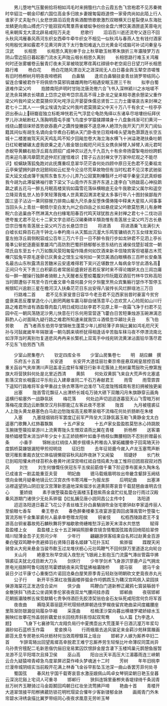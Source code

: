 <!-- { "loadSidebar": true } -->
　　男儿堕地气压鳌俯拾将相如鸿毛时来拥篲扫六合云霞五色飞宫袍君不见苏秦微时皁貂泣一朝金印都六国位高金多归故乡妻嫂匍匐趋道傍一家骨肉尚如此陌上行人谁家子丈夫耻作儿女悲世路滔滔竞青紫酒酣愤歌歌激烈双眼横天日星裂便从东海批龙鳞更向南山搏虎穴宁能寂寂鸡鹜羣燕雀蝼蚁争纷纷金盘六博饮美酒匣底芙蓉电光吼来朝挥戈大漠北辟易咸阳万夫走
　　悲歌行
　　滔滔百川逝还流夸父逐日不回头秋风鸿雁春风燕河东织女西牵牛牵牛织女不相见一似秋鸿与春燕人生有钱付酒家何用殷忧涕如霰君不见黄河奔流下太行鲁阳难返九日光黄金可成脑可补试问秦皇与汉武
　　长相思
　　长相思久离别单于台上秋草歇玉帐寒朱旗折三年灞陵梦万古阴山雪边笳日暮起塞门流水无声陇云咽长相思久离别
　　长相思路行难玉关鸿雁何时还张雾幄卷云鬟青灯夜未灭翠被晓犹寒荏苒红顔镜中老空闺日日望刀环长相思路行难
　　杨白花
　　杨白花随风漂泊天之涯深闺无人白日暮金舆玉辇空咨嗟惟有旧时杨栁树月明夜夜啼栖鸦
　　白鼻騧
　　逢欢白鼻騧驻妾青丝骑罗带结同心留连合懽被君作干将佩侬作莫邪钩雄雌两物巧相遇安眠玉匣三千秋
　　拟李白蜀道难作梁父吟
　　抱膝南阳庐明时甘陆沈唐尧倦六合飞书入深林颍川之水咄嗟不足洗余耳拂衣长啸直上岱宗之嵚岑岱宗高高不得上卧龙之叟来相寻邀余憩梁父重作梁父吟我吟梁父君莫猜仰天叱咤浮云开晏婴侏儒忌贤哲二三力士庸堪哀古来封禅之君七十二其人一一俱尘埃请为梁父吟我吟君莫猜梁父中天十万八千有余丈一柱亭亭迥出泰山上砑巃嵸独立标乾坤恍若元气浮昆仑龟防鳬绎以东诸阜尽培塿纷纭拜伏罗儿孙决眦断虹入荡胸明霞屯手接飞鸟度步学猿猱蹲竦身十八盘象纬渐可扪黄河一线绕山麓徂徕矫首势欲吞鹿卢之蹻抟旋撇捩不遑息神人絶顶为我开天门开天门阅仙籍其间似有胡生名谪向金华煮白石朝从天门卧夜坐日观峰峰头望海色灏灏连长空五城十二楼嵳峩驾天风天鸡乱鸣不知夕回飚忽卷大海立海水横飞十洲溢滟滟扶桑吐朝日红轮轣辘碾太虚我欲乗之走八极金银台殿咫尺间玉女携余掉臂入掉臂入谒元君呵赤蜺导黄麟右拍浮丘肩左顾招广成神农以还九千九百九十有余帝扬雷掣电纷纷跨鹤而来迎鸟篆鸿章閟灵迹仲尼扪崖怪难识【管子云古封禅文字万家仲尼观之不能尽识】蛟螭缺落狐兔跑对此抚膺重叹息翠华茫茫杳何处四顾中原日无色君不见秦祖龙云亭柴望拥列辟衣冠劒舄如云虹至今沦没尽荒草故物但有当时松君不见汉孝武驰驱栾大延文成卤簿干旄照东鲁东方小儿弄乃公寂寞荆榛翳坏土吁嗟乎秦皇汉武真蜉蝣我今胡为此滞留拂袖行歌下梁父下山竟作齐东游齐东道上逢李白飞扬跋扈心神投鹔鹴之裘五花马一醉五月眠高楼吴钩如霜雪花落纵横眼底无全牛我歌梁父属尔和遥空立降双青虬世人拍手笑轻薄我嗤人世真累囚渭滨老叟太多事行年八十图封侯鄙哉齐国三竖子沾沾一果同猕猴力排南山躯九尺杀身反堕侏儒俦隆中释耒大星殒人间事事当回头头上青丝一朝倐尔变白发九州之伯四岳之长如悬疣梁父吟歌莫愁男儿有身睥睨六合追巢由不然淋漓大白扫椽笔阳春百代鸣天球犹胜古来封禅之君七十二伐功诩徳夸蚩尤君不见七十二家文字总顽石汉碣秦碑半頽泐惟有青莲居士梁父吟万古长悬岱宗日惟有青莲居士梁父吟万古长悬岱宗日
　　将进酒
　　将进酒乗飞龙满引大白嘘长虹舜百石尧千钟北斗奉杓南斗从天瓢出沆瀣大乐鸣笙镛绡衣万玉女绿发双仙童左拍浮丘肩侧睨容成公百年三万六千日一日不醉令我行步如龙钟君不见泗上亭长隆凖公斩蛇逐鹿驱羣雄鸿门高防割巴蜀肝肠郁郁长思东结约五诸侯伐楚彭城宫一朝项氏自东至五十六万如飘风荥阳匍匐作降虏何如饮酒来新丰信陵宾客但墟墓古木荒榛穴狐兔平原毛遂骨已灰黄金之馆生尘埃何如一笑饮美酒白眼横吞三百杯长安桑落名最古山东秋露清且苦麯米云安逺难得若下吴兴近堪数世人每病金华甘此酒名高正间只今天下贵三白积薪后者常居前盛衰好恶若反掌时来不得论媸妍太白三闾岂庸俗一醉一醒操行独醉者骑鲸上九天醒者反塟蛟鼍腹刘伶阮籍双酒狂竹林牛饮称高阳当时颇遭俗子骂至今百代垂文章今晨何晨夕何夕炰鳖烹熊众宾集觞行瑟作不暂停玉椀银缸兴逾剧三星在檐河汉入扶桑茫茫日东出安得八骏抟长风烂醉瑶池三万日
　　行路难二首
　　君不见东家叟昔日容华今老丑君不见西家翁昔时豪富今贫穷盛衰美恶反覆掌造化小儿剧罔两敝车羸马聊自储荡意平心恣欢赏人心险阨如山川行路之难君所谙有酒盈尊肉盈几明日咸阳过赵李君不见原上草一夜霜飞净于扫君不见园中花一朝风荡随泥沙男儿快意在行乐何用营营逐飞藿白日苦短秉烛游玉碗淋漓恣斟酌人心对面隔九疑行路之难君所知速来就我饮斗酒倐忽华顚壮夫丑
　　东飞伯劳歌
　　西飞者燕东伯劳华堂锦帐生蓬蒿少年儿郎轻薄子弃捐比翼如鸿毛咫尺天孙与河鼔嵗嵗年年隔银浦一朝乌鹊来填桥犹得相逢话辛苦脂车秣马夜不停漂流南北如浮萍当时离别勿复道悲风冉冉来长檠机上双鸾手中线宛转流黄涕沾面铅华落尽君不见东飞伯劳西飞燕



　　少室山房集卷六
　　钦定四库全书
　　少室山房集卷七
　　明　胡应麟　撰
　　乐府五十五首
　　长安道
　　长安开大道佳丽壮秦京帝座悬双阙皇居控百城重关函谷气夹岸渭川声冠盖凌云度轩车耀日行新丰花簇骑上苑树巢莺鼔吹元僚第旌旗大将营狭斜何处是北里近西清
　　黄鹄
　　何处双黄鹄飞来自大荒声传北塞逺影落汉宫长咽露过平乐衔云入建章谁同二千石万寿献君王
　　雨雪
　　雨雪霏霏下遥知行路难将军金甲重战士铁衣寒落叶边淮尽飞花度陇残城南有思妇拥被独更阑
　　出塞
　　陇首雪花飘征人出渭桥长城屯万骑大碛下双雕闪月朱旗静穿云画角遥横行榆塞外一战静氛妖
　　梅花落
　　何处边声切迢迢逐暮笳天山飞雪暗万树落梅花度漠边云断飘空汉月斜那能辽左客此夜不思家
　　陇首
　　九月被氊裘征人上陇头黄龙悬塞色白马赴边愁陇坂高无极寒泉咽不流梅花何处折肠断在朱楼
　　入塞
　　九塞燧烟销将军罢度辽前军严阵垒大汉静氛嚣玉勒飞黄静金戈太白遥塞门歌舞入红斾暮飘飘
　　十五卢家女
　　十五卢家女盈盈胜莫愁氷心持跳脱玉腕拨箜篌拾翠游川上流黄寄陇头生憎双语燕比翼在青楼
　　折杨栁
　　送客灞陵桥娼楼雪未消当垆年少女十五正娇娆栁叶如垂手杨枝似舞腰相防不忍别折赠最长条
　　小垂手
　　锦帐出红绡佳人鬭步揺缠头矜稚齿入掌妬纎腰帝子回鸾辂天孙度鹊桥莫嫌银漏短甲煎彻明烧
　　征妇怨
　　去年征钜鹿今嵗入卢龙玉塞莺声断银河雁影重裁衣犹忆体临镜懒窥容秋风起昨夜牀下又闻蛩
　　班婕妤
　　长门秋已到昭阳懽未终绿苔积永巷黄叶闭深宫啼红祗自惜捣素为谁工惟将旧团扇寂寂对西风
　　刘生
　　刘生何慷慨任侠冠东平五侯前筯借千乗下阶迎季布匿来久陶朱名已成谁言一剧孟能重亚夫营
　　明妃曲
　　骢马载蛾眉明妆出帝畿含颦辞玉阙结恨向金微月疑秦地镜云忆汉宫衣传书寄鸿雁一为报龙旂
　　后明妃曲
　　出塞涕沾襟遥望阴山阴旧宠汉宫薄新恩邉地深紫骝涉长道黄鹄寄哀音千载琵琶曲谁明去住心
　　董娇娆
　　素手拨箜篌盈盈在画楼玉翘紫燕金盒贮红虬楚台行雨过汉殿乗风游期门诸侠少无处系骅骝【红虬脯见唐小説同昌公主传中】
　　洛阳道
　　迢迢洛阳道日暮正飞花公子青丝榼王孙白鼻騧骑吹金张宅歌钟赵李家遥传丽人至偷眼七香车
　　秦王卷衣
　　春色醉秦楼秦玉夜宴游銮舆回卤簿鳯管叶箜篌七寳流苏帐千金集翠裘何人最承幸卷赠龙阳侯
　　铜雀伎
　　松栢西陵路君王不复游高台铜雀暮故苑石麟秋舞将罗袖歇歌倚繐帷愁浮云渺天末漳水共悠悠
　　赋得盈盈楼上女
　　盈盈楼上女十五正婵娟照胆秦宫镜含情蜀国弦踏青回绮陌拾翠傍晴川轻薄金吾子无劳问少年
　　少年行
　　翩翩游侠客结束自名邦过赵黄金百游秦白璧双鸣鞭中贵避揷羽右贤降日暮名姬肆飞花扑玉缸
　　紫骅骝
　　蹀躞天闲骑曾从大宛来悬金当骏市歕玉过龙堆伏枥心元壮鸣鞭气不回何辞万里道逐北向轮台
　　关山月
　　絶塞生秋早空闺入夜愁光飞银阙上影抱玉门流露气漙丝管霜华拂锦裘征夫犹北戍目断大刀头
　　剑侠行
　　少年学剑术飞身游泬寥鹿卢云气拥龙匣电光揺醉呵鲁句践怒骂霍嫖姚夜来风雪猛拂袖灞陵桥
　　骢马驱
　　骢马千金装日夕过平康寸心重衡岱片诺回沧桑白屋笑原季青云轻赵张明朝砍文吏竟夜赤丸光
　　公子行
　　新开平乐第红妆簇画楼骅骝金作埒鹦鹉玉为鞲汉宫鸣佩入梁园挟弹游海棠花正发选伎合梁州
　　侠少曲
　　鸣鞭白门道新栁正藏鸦七寳装緐弱千金散狭斜飞扬孟公坐调笑季伦家夜夜双龙气腰间挂赤霞
　　邯郸曲
　　夜宿邯郸花朝扳灞陵栁五侯竞献鲭七贵争持酒巨先胶漆契翁伯金石友纵死咸阳宫何负将军首
　　夜夜曲
　　褥隐芙蓉丽筵开玳瑁频绣屏朝选伎罗幌夜留宾艳曲梁间度纎腰座里陈渐防银漏促舄履杂华裀
　　采莲曲
　　桂楫漾沙棠向暮出横塘罗裙娇緑水玉腕映红妆搴花怜盖弱折藕爱丝长回桡弄斜影惊起双鸳鸯
　　仙人篇【为李逸人题】
　　飞身下七襄骖驾六龙翔负局行中夏携壶出大荒蓬莱千日酒沆瀣万年浆勾漏砂如石蓝桥玉作霜
　　爱妾换马
　　行雨蛾眉去追风骏足来金羁沙苑秣寳屧画廊苔太息专房艳长鸣伏枥材何当效周穆騄耳上瑶台
　　邯郸才人嫁为厮养卒妇二首
　　乍辞鸾辂出回望鳯墀高幸脱君王难宁忘厮养劳生轻惭比叶命薄叹同蒿尚异乌孙贵穷氊配二毛新恩偕伉俪旧宠易累囚饮恨辞金屋含凄下玉楼鸠巢元鹊憩鱼服暂龙游不见平阳壻次且择卫侯
　　巫山高
　　阳台出天半高压大江湄暮雨连三峡朝云合九疑猿啼青嶂急鸟度翠屏迟莫作峰头梦魂迷十二时
　　芳树
　　年年旧桃李烂漫帝城阴结实当前殿开花满上林香飞金谷早影坠玉池深一曲山香罢芳菲何处寻
　　蜀国弦
　　春风杜宇国千载寄哀音水激巫娥佩山鸣卓女琴铜梁朝日艳玉垒暮云深浣花谿上宅词人可重寻
　　邯郸行
　　狭斜连锦里垂栁夹香堤绿绮千条润青丝万树齐玉鞭骑过马金距鬭回鸡朝日红妆坐流莺拂戸啼
　　艳曲十首
　　青楼开大道翠馆接平阳栁拂葳防锁花明玳瑁梁合懽年少客新镂郁金牀
　　画阁青门外朱帘碧水浔绣衾描比翼罗带结同心夜夜求凰意无劳听玉琴
